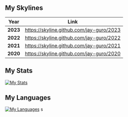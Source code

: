 ## My Skylines

| **Year** | **Link**                                 |
| -------- | ---------------------------------------- |
| **2023** | https://skyline.github.com/jay-guro/2023 |
| **2022** | https://skyline.github.com/jay-guro/2022 |
| **2021** | https://skyline.github.com/jay-guro/2021 |
| **2020** | https://skyline.github.com/jay-guro/2020 |

## My Stats

[![My Stats](https://github-readme-stats.vercel.app/api?username=jay-guro&count_private=true&show_icons=true&theme=tokyonight)](https://github.com/anuraghazra/github-readme-stats)

## My Languages

[![My Languages](https://github-readme-stats.vercel.app/api/top-langs/?username=jay-guro&langs_count=10&layout=compact)](https://github.com/anuraghazra/github-readme-stats)
s
